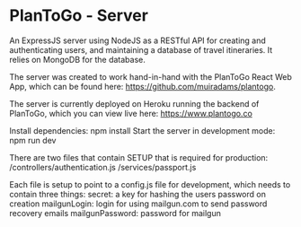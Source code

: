 # PlanToGo - Server
An ExpressJS server using NodeJS as a RESTful API for creating and
authenticating users, and maintaining a database of travel itineraries.  It
relies on MongoDB for the database.

The server was created to work hand-in-hand with the PlanToGo React Web App,
which can be found here: https://github.com/muiradams/plantogo.

The server is currently deployed on Heroku running the backend of PlanToGo,
which you can view live here: https://www.plantogo.co

Install dependencies: npm install
Start the server in development mode: npm run dev

There are two files that contain SETUP that is required for production:
/controllers/authentication.js
/services/passport.js

Each file is setup to point to a config.js file for development, which needs to
contain three things:
secret: a key for hashing the users password on creation
mailgunLogin: login for using mailgun.com to send password recovery emails
mailgunPassword: password for mailgun
